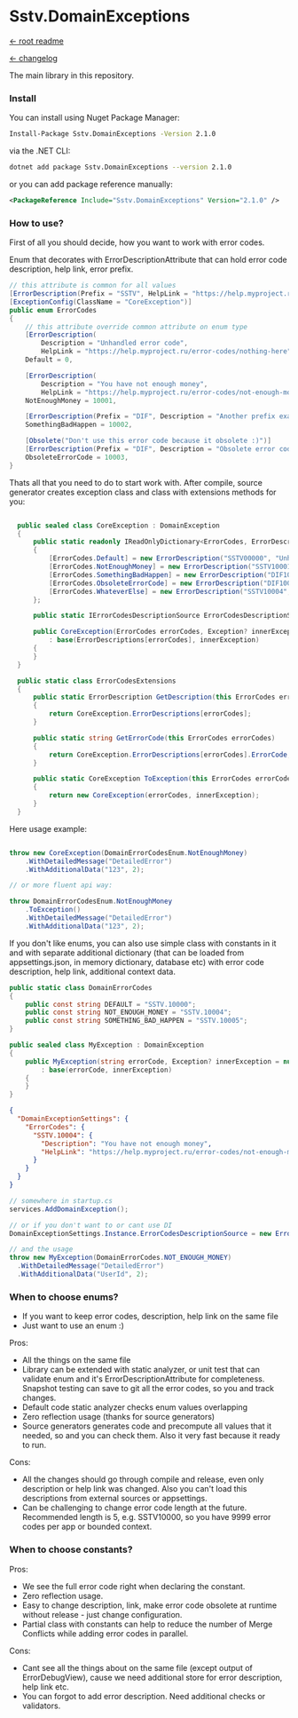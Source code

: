Sstv.DomainExceptions
=============

[<- root readme](./../README.md)

[<- changelog](./CHANGELOG.md)

The main library in this repository.

### Install

You can install using Nuget Package Manager:

```bash
Install-Package Sstv.DomainExceptions -Version 2.1.0
```

via the .NET CLI:

```bash
dotnet add package Sstv.DomainExceptions --version 2.1.0
```

or you can add package reference manually:

```xml
<PackageReference Include="Sstv.DomainExceptions" Version="2.1.0" />
```

### How to use?

First of all you should decide, how you want to work with error codes.

Enum that decorates with ErrorDescriptionAttribute that can hold error code description, help link, error prefix.

```csharp
// this attribute is common for all values
[ErrorDescription(Prefix = "SSTV", HelpLink = "https://help.myproject.ru/error-codes/{0}")]
[ExceptionConfig(ClassName = "CoreException")]
public enum ErrorCodes
{
    // this attribute override common attribute on enum type
    [ErrorDescription(
        Description = "Unhandled error code",
        HelpLink = "https://help.myproject.ru/error-codes/nothing-here")]
    Default = 0,

    [ErrorDescription(
        Description = "You have not enough money",
        HelpLink = "https://help.myproject.ru/error-codes/not-enough-money")]
    NotEnoughMoney = 10001,

    [ErrorDescription(Prefix = "DIF", Description = "Another prefix example")]
    SomethingBadHappen = 10002,

    [Obsolete("Don't use this error code because it obsolete :)")]
    [ErrorDescription(Prefix = "DIF", Description = "Obsolete error code in enum")]
    ObsoleteErrorCode = 10003,
}
```

Thats all that you need to do to start work with.
After compile, source generator creates exception class and class with extensions methods for you:

```csharp

  public sealed class CoreException : DomainException
  {
      public static readonly IReadOnlyDictionary<ErrorCodes, ErrorDescription> ErrorDescriptions = new Dictionary<ErrorCodes, ErrorDescription>
      {
          [ErrorCodes.Default] = new ErrorDescription("SSTV00000", "Unhandled error code", "https://help.myproject.ru/error-codes/nothing-here", false),
          [ErrorCodes.NotEnoughMoney] = new ErrorDescription("SSTV10001", "You have not enough money", "https://help.myproject.ru/error-codes/not-enough-money", false),
          [ErrorCodes.SomethingBadHappen] = new ErrorDescription("DIF10002", "Another prefix example", "https://help.myproject.ru/error-codes/DIF10002", false),
          [ErrorCodes.ObsoleteErrorCode] = new ErrorDescription("DIF10003", "Obsolete error code in enum", "https://help.myproject.ru/error-codes/DIF10003", true),
          [ErrorCodes.WhateverElse] = new ErrorDescription("SSTV10004", "Help link with template in enum member attribute", "https://help.myproject.ru/SSTV10004/error-code", false),
      };

      public static IErrorCodesDescriptionSource ErrorCodesDescriptionSource { get; } = new ErrorCodesDescriptionInMemorySource(ErrorDescriptions.Values.ToDictionary(x => x.ErrorCode, x => x));

      public CoreException(ErrorCodes errorCodes, Exception? innerException = null)
          : base(ErrorDescriptions[errorCodes], innerException)
      {
      }
  }

  public static class ErrorCodesExtensions
  {
      public static ErrorDescription GetDescription(this ErrorCodes errorCodes)
      {
          return CoreException.ErrorDescriptions[errorCodes];
      }

      public static string GetErrorCode(this ErrorCodes errorCodes)
      {
          return CoreException.ErrorDescriptions[errorCodes].ErrorCode;
      }

      public static CoreException ToException(this ErrorCodes errorCodes, Exception? innerException = null)
      {
          return new CoreException(errorCodes, innerException);
      }
  }

```

Here usage example:

```csharp

throw new CoreException(DomainErrorCodesEnum.NotEnoughMoney)
    .WithDetailedMessage("DetailedError")
    .WithAdditionalData("123", 2);

// or more fluent api way:

throw DomainErrorCodesEnum.NotEnoughMoney
    .ToException()
    .WithDetailedMessage("DetailedError")
    .WithAdditionalData("123", 2);
```


If you don't like enums, you can also use simple class with constants in it and with separate additional dictionary (that can be loaded from appsettings.json, in memory dictionary, database etc) with error code description, help link, additional context data.

```csharp
public static class DomainErrorCodes
{
    public const string DEFAULT = "SSTV.10000";
    public const string NOT_ENOUGH_MONEY = "SSTV.10004";
    public const string SOMETHING_BAD_HAPPEN = "SSTV.10005";
}

public sealed class MyException : DomainException
{
    public MyException(string errorCode, Exception? innerException = null)
        : base(errorCode, innerException)
    {
    }
}
```

```json
{
  "DomainExceptionSettings": {
    "ErrorCodes": {
      "SSTV.10004": {
        "Description": "You have not enough money",
        "HelpLink": "https://help.myproject.ru/error-codes/not-enough-money"
      }
    }
  }
}
```

```csharp
// somewhere in startup.cs
services.AddDomainException();

// or if you don't want to or cant use DI
DomainExceptionSettings.Instance.ErrorCodesDescriptionSource = new ErrorCodesDescriptionFromConfigurationSource(configuration);

// and the usage
throw new MyException(DomainErrorCodes.NOT_ENOUGH_MONEY)
  .WithDetailedMessage("DetailedError")
  .WithAdditionalData("UserId", 2);
```

### When to choose enums?
* If you want to keep error codes, description, help link on the same file
* Just want to use an enum :)

Pros:
* All the things on the same file
* Library can be extended with static analyzer, or unit test that can validate enum and it's ErrorDescriptionAttribute for completeness. Snapshot testing can save to git all the error codes, so you and track changes.
* Default code static analyzer checks enum values overlapping
* Zero reflection usage (thanks for source generators)
* Source generators generates code and precompute all values that it needed, so and you can check them. Also it very fast because it ready to run.

Cons:
* All the changes should go through compile and release, even only description or help link was changed. Also you can't load this descriptions from external sources or appsettings.
* Can be challenging to change error code length at the future. Recommended length is 5, e.g. SSTV10000, so you have 9999 error codes per app or bounded context.

### When to choose constants?

Pros:
* We see the full error code right when declaring the constant.
* Zero reflection usage.
* Easy to change description, link, make error code obsolete at runtime without release - just change configuration.
* Partial class with constants can help to reduce the number of Merge Conflicts while adding error codes in parallel.

Cons:
* Cant see all the things about on the same file (except output of ErrorDebugView), cause we need additional store for error description, help link etc.
* You can forgot to add error description. Need additional checks or validators.